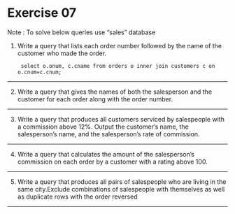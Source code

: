 
# Exercise 07

Note : To solve below queries use “sales” database
1. Write a query that lists each order number followed by the name of the customer who made the order.

        select o.onum, c.cname from orders o inner join customers c on o.cnum=c.cnum; 
----------------------------------------------------
2. Write a query that gives the names of both the salesperson and the customer for each order along with the order number.

----------------------------------------------------
3. Write a query that produces all customers serviced by salespeople with a commission above 12%. Output the customer’s name, the salesperson’s name, and the salesperson’s rate of commission.

----------------------------------------------------
4. Write a query that calculates the amount of the salesperson’s commission on each order by a customer with a rating above 100.


----------------------------------------------------
5. Write a query that produces all pairs of salespeople who are living in the same city.Exclude combinations of salespeople with themselves as well as duplicate rows with the order reversed

----------------------------------------------------